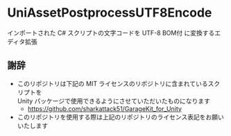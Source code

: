 # UniAssetPostprocessUTF8Encode

インポートされた C# スクリプトの文字コードを UTF-8 BOM付 に変換するエディタ拡張

## 謝辞

* このリポジトリは下記の MIT ライセンスのリポジトリに含まれているスクリプトを  
  Unity パッケージで使用できるようにさせていただいたものになります
    * https://github.com/sharkattack51/GarageKit_for_Unity
* このリポジトリを使用する際は上記のリポジトリのライセンス表記をお願いいたします  